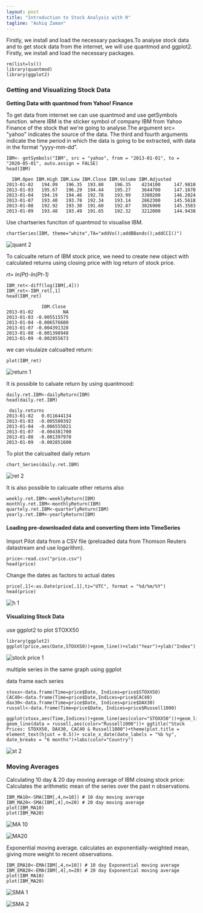 ```yaml
---
layout: post
title: "Introduction to Stock Analysis with R"
tagline: "Ashiq Zaman"
---
```


Firstly, we install and load the necessary packages.To analyse stock data and to get stock data from the internet, we will use quantmod and ggplot2. Firstly, we install and load the necessary packages.

```{r}
rm(list=ls())
library(quantmod)
library(ggplot2)
```

### Getting and Visualizing Stock Data
**Getting Data with quantmod from Yahoo! Finance**

To get data from internet we can use quantmod and use getSymbols function. where IBM is the sticker symbol of company IBM from Yahoo Finance of the stock that we're going to analyse.The argument src= "yahoo" indicates the source of the data. The third and fourth arguments indicate the time period in which the data is going to be extracted, with data in the format “yyyy-mm-dd”.

```{r}
IBM<- getSymbols("IBM", src = "yahoo", from = "2013-01-01", to = "2020-05-01", auto.assign = FALSE)
head(IBM)

  IBM.Open IBM.High IBM.Low IBM.Close IBM.Volume IBM.Adjusted
2013-01-02   194.09   196.35  193.80    196.35    4234100     147.9810
2013-01-03   195.67   196.29  194.44    195.27    3644700     147.1670
2013-01-04   194.19   194.46  192.78    193.99    3380200     146.2024
2013-01-07   193.40   193.78  192.34    193.14    2862300     145.5618
2013-01-08   192.92   193.30  191.60    192.87    3026900     145.3583
2013-01-09   193.48   193.49  191.65    192.32    3212000     144.9438
```

Use chartseries funciton of quantmod to visualise IBM. 

```{r}
chartSeries(IBM, theme="white",TA="addVo();addBBands();addCCI()")
```

![quant 2](https://user-images.githubusercontent.com/47462688/81946384-352fb080-95f7-11ea-82f1-eb73f4d87387.JPG)

To calcualte return of IBM stock price, we need to create new object with calculated returns using closing price with log return of stock price.

*rt= ln(Pt)-ln(Pt-1)*


```{r}
IBM_ret<-diff(log(IBM[,4]))
IBM_ret<-IBM_ret[,1]
head(IBM_ret)

             IBM.Close
2013-01-02           NA
2013-01-03 -0.005515575
2013-01-04 -0.006576600
2013-01-07 -0.004391328
2013-01-08 -0.001398948
2013-01-09 -0.002855673
```

we can visulaize calcualted return: 

```{r}
plot(IBM_ret)
```
![return 1](https://user-images.githubusercontent.com/47462688/81949564-e6841580-95fa-11ea-889e-e83ce5e7e473.JPG)

It is possible to caluate return by using quantmood:

```{r}
daily.ret.IBM<-dailyReturn(IBM)
head(daily.ret.IBM)

 daily.returns
2013-01-02   0.011644134
2013-01-03  -0.005500392
2013-01-04  -0.006555021
2013-01-07  -0.004381700
2013-01-08  -0.001397970
2013-01-09  -0.002851600
```
To plot the calcualted daily return 

```{r}
chart_Series(daily.ret.IBM)
```

![ret 2](https://user-images.githubusercontent.com/47462688/81949579-e97f0600-95fa-11ea-8907-36e4960ea736.JPG)

It is also possible to calcuate other returns also 

```{r}
weekly.ret.IBM<-weeklyReturn(IBM)
monthly.ret.IBM<-monthlyReturn(IBM)
quartely.ret.IBM<-quarterlyReturn(IBM)
yearly.ret.IBM<-yearlyReturn(IBM)
```

#### Loading pre-downloaded data and converting them into TimeSeries

Import Pilot data from a CSV file (preloaded data from Thomson Reuters datastream and use logarithm).

```{r}
price<-read.csv("price.csv")
head(price)
```

Change the dates as factors to actual dates

```{r}
price[,1]<-as.Date(price[,1],tz="UTC", format = "%d/%m/%Y")
head(price)
```

![h 1](https://user-images.githubusercontent.com/47462688/81950700-34e5e400-95fc-11ea-8ea7-bc9e04b92009.JPG)

#### Visualizing Stock Data

use ggplot2  to plot STOXX50

```{r}
library(ggplot2)
ggplot(price,aes(Date,STOXX50))+geom_line()+xlab("Year")+ylab("Index")
```

![stock price 1](https://user-images.githubusercontent.com/47462688/81951070-a0c84c80-95fc-11ea-9922-a651e19acacd.JPG)

multiple series in the same graph using ggplot

data frame each series

```{R}
stoxx<-data.frame(Time=price$Date, Indices=price$STOXX50)
CAC40<-data.frame(Time=price$Date,Indices=price$CAC40)
dax30<-data.frame(Time=price$Date, Indices=price$DAX30)
russell<-data.frame(Time=price$Date, Indices=price$Russell1000)
```

```{r}
ggplot(stoxx,aes(Time,Indices))+geom_line(aes(color="STOXX50"))+geom_line(data=CAC40,aes(color="CAC40"))+geom_line(data=dax30,aes(color="DAX30"))+ geom_line(data = russell,aes(color="Russell1000"))+ ggtitle("Stock Prices: STOXX50, DAX30, CAC40 & Russell1000")+theme(plot.title = element_text(hjust = 0.5))+ scale_x_date(date_labels = "%b %y", date_breaks = "6 months")+labs(color="Country")
```

![st 2](https://user-images.githubusercontent.com/47462688/81951359-f8ff4e80-95fc-11ea-888c-f3b962a6e109.JPG)

### Moving Averages

Calculating 10 day & 20 day moving average of IBM closing stock price: Calculates the arithmetic mean of the series over the past n observations.

```{r}
IBM_MA10<-SMA(IBM[,4,n=10]) # 10 day moving average
IBM_MA20<-SMA(IBM[,4],n=20) # 20 day moving average
plot(IBM_MA10)
plot(IBM_MA20)
```

![MA 10](https://user-images.githubusercontent.com/47462688/81986562-f1a56880-962f-11ea-826c-93e250255f95.JPG)

![MA20](https://user-images.githubusercontent.com/47462688/81986573-f4a05900-962f-11ea-8abc-8b0b116f88fa.JPG)

Exponential moving average. calculates an exponentially-weighted mean, giving more weight to recent observations.

```{r}
IBM_EMA10<-EMA(IBM[,4,n=10]) # 10 day Exponential moving average
IBM_EMA20<-EMA(IBM[,4],n=20) # 20 day Exponential moving average
plot(IBM_MA10)
plot(IBM_MA20)
```

![SMA 1](https://user-images.githubusercontent.com/47462688/81986994-c3745880-9630-11ea-83e2-061106673a18.JPG)

![SMA 2](https://user-images.githubusercontent.com/47462688/81986996-c40cef00-9630-11ea-88e3-732604dc4a62.JPG)


